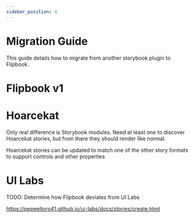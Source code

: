 ```yaml
---
sidebar_position: 4
---
```


# Migration Guide

This guide details how to migrate from another storybook plugin to Flipbook.

# Flipbook v1

# Hoarcekat

Only real difference is Storybook modules. Need at least one to discover Hoarcekat stories, but from there they should render like normal.

Hoarcekat stories can be updated to match one of the other story formats to support controls and other properties

# UI Labs

TODO: Determine how Flipbook deviates from UI Labs

https://pepeeltoro41.github.io/ui-labs/docs/stories/create.html
